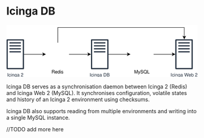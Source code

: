 # Icinga DB

![Icinga DB Context](images/about/icinga-db-in-icinga-context.svg)

Icinga DB serves as a synchronisation daemon between Icinga 2 (Redis) and Icinga Web 2 (MySQL). It synchronises configuration, volatile states and history of an Icinga 2 environment using checksums.

Icinga DB also supports reading from multiple environments and writing into a single MySQL instance.

//TODO add more here
